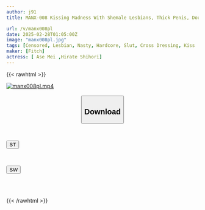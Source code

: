 ```yaml
---
author: j91
title: MANX-008 Kissing Madness With Shemale Lesbians, Thick Penis, Double Shemale, Mei Aise, Shihori Hirate

url: /v/manx008pl
date: 2025-02-28T01:05:00Z
image: "manx008pl.jpg"
tags: [Censored, Lesbian, Nasty, Hardcore, Slut, Cross Dressing, Kiss	]
maker: [Fitch]
actress: [ Ase Mei ,Hirate Shihori]
---
```



{{< rawhtml >}}

<div class="video" data-videoid="6wbA2VDe1qs99JQ">
    <a href="javascript:;">
        <img src="/v/manx008pl/manx008pl.jpg" width="WIDTH" height="HEIGHT" alt="manx008pl.mp4" loading="lazy">
    </a>
</div>

<script type="text/javascript" src="https://j91.asia/asset/on-demand-st.js"></script>

<br>
  <link rel="stylesheet" href="https://j91.asia/asset/bs5.css">
  
  <center>
  <button class="btn btn-primary" type="button" data-bs-toggle="collapse" data-bs-target=".multi-collapse" aria-expanded="false" aria-controls="multiCollapseExample1 multiCollapseExample2"><h2>Download</h2></button></center>
</p>
<div class="row">
  <div class="col">
    <div class="collapse multi-collapse" id="multiCollapseExample1">
      <div class="card card-body">
	      	      <br>
<div class="buttons">  
<p><a href="/v/manx008pl/st.html" target="_blank"><button class="btn-hover color-3"><i class="fa fa-download"></i> ST</button></a></p></div>
    </div>
  </div>
</div>
  <div class="col">
    <div class="collapse multi-collapse" id="multiCollapseExample2">
      <div class="card card-body">
	      <br>
<div class="buttons">
<p><a href="/v/manx008pl/sw.html" target="_blank"><button class="btn-hover color-2"><i class="fa fa-download"></i> SW</button></a></p></div>
<br><br>
      </div>
    </div>
  </div>
</div>

{{< /rawhtml >}}
